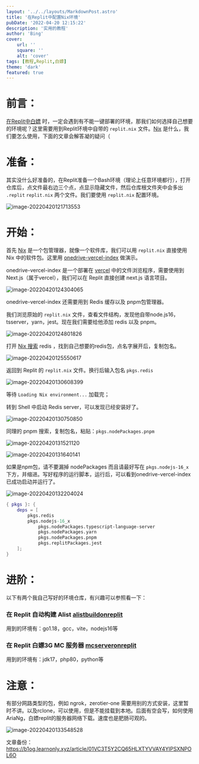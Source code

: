 ```yaml
---
layout: '../../layouts/MarkdownPost.astro'
title: '在Replit中配置Nix环境'
pubDate: '2022-04-20 12:15:22'
description: '实用的教程'
author: 'Bing'
cover:
    url: ''
    square: ''
    alt: 'cover'
tags: [教程,Replit,白嫖]
theme: 'dark'
featured: true
---
```


# 前言：

[在Replit中白嫖](https://pighog.vercel.app/p/aa4a.html) 时，一定会遇到有不能一键部署的环境，那我们如何选择自己想要的环境呢？这里需要用到Replit环境中自带的 `replit.nix` 文件。[Nix](https://nixos.org/) 是什么，我们要怎么使用，下面的文章会解答凝的疑问（

# 准备：

其实没什么好准备的，在Replit准备一个Bash环境（理论上任意环境都行），打开仓库后，点文件最右边三个点，点显示隐藏文件，然后仓库根文件夹中会多出 `.replit` `replit.nix` 两个文件。我们要使用 `replit.nix` 配置环境。

![image-20220420121713553](https://img.pighog.repl.co/2022/04/image-20220420121713553.png)

# 开始：

首先 [Nix](https://nixos.org/) 是一个包管理器，就像一个软件库，我们可以用 `replit.nix` 直接使用 Nix 中的软件包。这里用 [onedrive-vercel-index](https://github.com/spencerwooo/onedrive-vercel-index) 做演示。

onedrive-vercel-index 是一个部署在 [vercel](https://vercel.com/) 中的文件浏览程序，需要使用到 Next.js（属于vercel），我们可以在 Replit 直接创建 next.js 语言项目。

![image-20220420124304065](https://img.pighog.repl.co/2022/04/image-20220420124304065.png)

onedrive-vercel-index 还需要用到 Redis 缓存以及 pnpm包管理器。

我们浏览原始的 `replit.nix` 文件，查看文件结构，发现他自带node.js16，tsserver，yarn，jest。现在我们需要给他添加 redis 以及 pnpm。

![image-20220420124801826](https://img.pighog.repl.co/2022/04/image-20220420124801826.png)

打开 [Nix 搜索](https://search.nixos.org/packages) redis ，找到自己想要的redis包，点名字展开后，复制包名。

![image-20220420125550617](https://img.pighog.repl.co/2022/04/image-20220420125550617.png)

返回到 Replit 的 `replit.nix` 文件。换行后输入包名 `pkgs.redis` 

![image-20220420130608399](https://img.pighog.repl.co/2022/04/image-20220420130608399.png)

等待 ` Loading Nix environment... ` 加载完；

转到 Shell 中启动 Redis server，可以发现已经安装好了。

![image-20220420130750850](https://img.pighog.repl.co/2022/04/image-20220420130750850.png)

同理的 pnpm 搜索，复制包名，粘贴：`pkgs.nodePackages.pnpm` 

![image-20220420131521120](https://img.pighog.repl.co/2022/04/image-20220420131521120.png)

![image-20220420131640141](https://img.pighog.repl.co/2022/04/image-20220420131640141.png)

如果是npm包，请不要漏掉 nodePackages 而且请最好写在 `pkgs.nodejs-16_x` 下方，并缩进。写好程序的运行脚本，运行后，可以看到onedrive-vercel-index已成功启动并运行了。

![image-20220420132204024](https://img.pighog.repl.co/2022/04/image-20220420132204024.png)

```replit.nix
{ pkgs }: {
	deps = [
		pkgs.redis
		pkgs.nodejs-16_x
			pkgs.nodePackages.typescript-language-server
			pkgs.nodePackages.yarn
			pkgs.nodePackages.pnpm
			pkgs.replitPackages.jest
	];
}
```

# 进阶：

以下有两个我自己写好的环境仓库，有兴趣可以参照看一下：

### 在 Replit 自动构建 Alist [alistbuildonreplit](https://github.com/valetzx/alist-build-on-replit)

用到的环境有：go1.18，gcc，vite，nodejs16等

### 在 Replit 白嫖3G MC 服务器 [mcserveronreplit ](https://github.com/valetzx/mcserveronreplit)

用到的环境有：jdk17，php80，python等

# 注意：

有部分网路类型的包，例如 ngrok，zerotier-one 需要用别的方式安装，这里暂时不讲。以及rclone，可以使用，但是不能挂载到本地。后面有空会写，如何使用AriaNg，白嫖replit的服务器网络下载。速度也是肥肠可观的。

![image-20220420133548528](https://img.pighog.repl.co/2022/04/image-20220420133548528.png)



文章备份：https://b1og.learnonly.xyz/article/01VC3T5Y2CQ65HLXTYVVAY4YIPSXNPOL6O